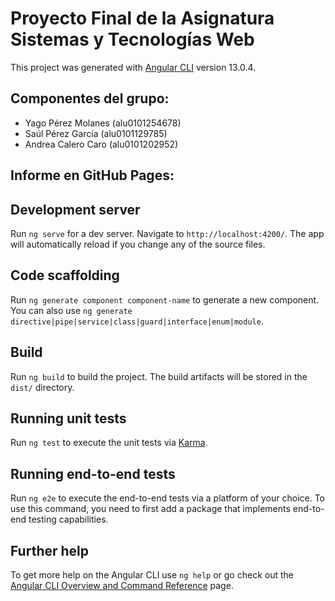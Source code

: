 # Proyecto Final de la Asignatura Sistemas y Tecnologías Web

This project was generated with [Angular CLI](https://github.com/angular/angular-cli) version 13.0.4.

## Componentes del grupo:

- Yago Pérez Molanes (alu0101254678)
- Saúl Pérez García (alu0101129785)
- Andrea Calero Caro (alu0101202952)

## Informe en GitHub Pages:


## Development server

Run `ng serve` for a dev server. Navigate to `http://localhost:4200/`. The app will automatically reload if you change any of the source files.

## Code scaffolding

Run `ng generate component component-name` to generate a new component. You can also use `ng generate directive|pipe|service|class|guard|interface|enum|module`.

## Build

Run `ng build` to build the project. The build artifacts will be stored in the `dist/` directory.

## Running unit tests

Run `ng test` to execute the unit tests via [Karma](https://karma-runner.github.io).

## Running end-to-end tests

Run `ng e2e` to execute the end-to-end tests via a platform of your choice. To use this command, you need to first add a package that implements end-to-end testing capabilities.

## Further help

To get more help on the Angular CLI use `ng help` or go check out the [Angular CLI Overview and Command Reference](https://angular.io/cli) page.
